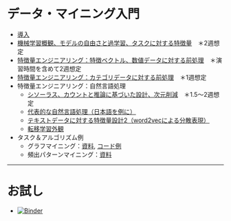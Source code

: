 # データ・マイニング入門
- [導入](./1-intro/intro.md)
- [機械学習概観、モデルの自由さと過学習、タスクに対する特徴量](./2-ml-intro/ml-intro.md)　＊2週想定
- [特徴量エンジニアリング：特徴ベクトル、数値データに対する前処理](./2-ml-intro/preprocess-number.md)　＊演習時間を含めて2週想定
- [特徴量エンジニアリング：カテゴリデータに対する前処理](./2-ml-intro/preprocess-category.md)　＊1週想定
- 特徴量エンジニアリング：自然言語処理
  - [シソーラス、カウントと推論に基づいた設計、次元削減](./3-nlp/nlp1.md)　＊1.5〜2週想定
  - [代表的な自然言語処理（日本語を例に）](./3-nlp/typical_methods.md)
  - [テキストデータに対する特徴量設計2（word2vecによる分散表現）](./3-nlp/nlp2.md)
  - [転移学習外観](./3-nlp/nlp3.md)
- タスク＆アルゴリズム例
  - グラフマイニング：[資料](./4-casestudy/graph/graph.md), [コード例](./4-casestudy/graph/graph.ipynb)
  - 頻出パターンマイニング：[資料](./4-casestudy/frequentpattern/freqpatpattern.md)

<hr>

# お試し
- [![Binder](https://mybinder.org/badge_logo.svg)](https://mybinder.org/v2/gh/naltoma/datamining_intro/master)
